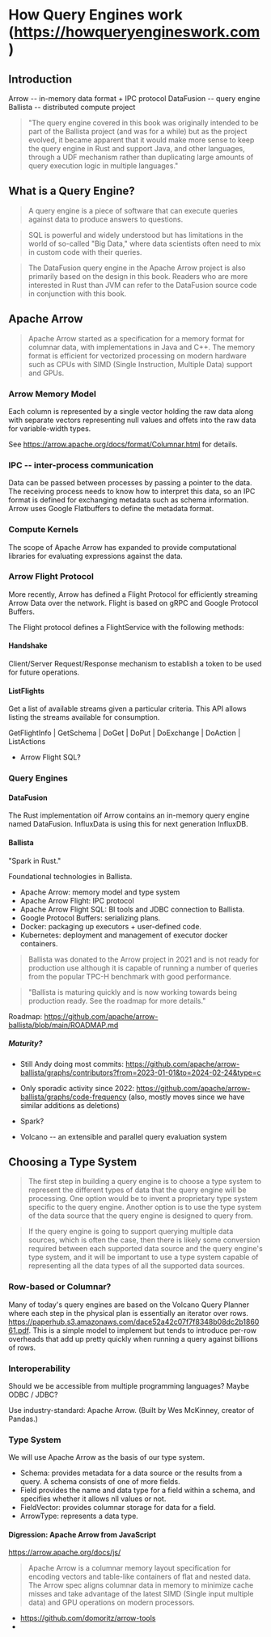 # How Query Engines work (https://howqueryengineswork.com)

## Introduction

Arrow -- in-memory data format + IPC protocol
DataFusion -- query engine
Ballista -- distributed compute project

> "The query engine covered in this book was originally intended to be part of the Ballista project (and was for a while) but as the project evolved, it became apparent that it would make more sense to keep the query engine in Rust and support Java, and other languages, through a UDF mechanism rather than duplicating large amounts of query execution logic in multiple languages."

## What is a Query Engine?

> A query engine is a piece of software that can execute queries against data to produce answers to questions.

> SQL is powerful and widely understood but has limitations in the world of so-called "Big Data," where data scientists often need to mix in custom code with their queries.

> The DataFusion query engine in the Apache Arrow project is also primarily based on the design in this book. Readers who are more interested in Rust than JVM can refer to the DataFusion source code in conjunction with this book.

## Apache Arrow

> Apache Arrow started as a specification for a memory format for columnar data, with implementations in Java and C++. The memory format is efficient for vectorized processing on modern hardware such as CPUs with SIMD (Single Instruction, Multiple Data) support and GPUs.

### Arrow Memory Model

Each column is represented by a single vector holding the raw data along with separate vectors representing null values and offets into the raw data for variable-width types.

See https://arrow.apache.org/docs/format/Columnar.html for details.

### IPC -- inter-process communication

Data can be passed between processes by passing a pointer to the data. The receiving process needs to know how to interpret this data, so an IPC format is defined for exchanging metadata such as schema information. Arrow uses Google Flatbuffers to define the metadata format.

### Compute Kernels

The scope of Apache Arrow has expanded to provide computational libraries for evaluating expressions against the data.

### Arrow Flight Protocol

More recently, Arrow has defined a Flight Protocol for efficiently streaming Arrow Data over the network. Flight is based on gRPC and Google Protocol Buffers.

The Flight protocol defines a FlightService with the following methods:

#### Handshake

Client/Server Request/Response mechanism to establish a token to be used for future operations.

#### ListFlights

Get a list of available streams given a particular criteria. This API allows listing the streams available for consumption.

GetFlightInfo | GetSchema | DoGet | DoPut | DoExchange | DoAction | ListActions

- Arrow Flight SQL?

### Query Engines

#### DataFusion

The Rust implementation oif Arrow contains an in-memory query engine named DataFusion. InfluxData is using this for next generation InfluxDB.

#### Ballista

"Spark in Rust."

Foundational technologies in Ballista.
- Apache Arrow: memory model and type system
- Apache Arrow Flight: IPC protocol
- Apache Arrow Flight SQL: BI tools and JDBC connection to Ballista.
- Google Protocol Buffers: serializing plans.
- Docker: packaging up executors + user-defined code.
- Kubernetes: deployment and management of executor docker containers.

> Ballista was donated to the Arrow project in 2021 and is not ready for production use although it is capable of running a number of queries from the popular TPC-H benchmark with good performance.

> "Ballista is maturing quickly and is now working towards being production ready. See the roadmap for more details."

Roadmap: https://github.com/apache/arrow-ballista/blob/main/ROADMAP.md

##### Maturity?

- Still Andy doing most commits: https://github.com/apache/arrow-ballista/graphs/contributors?from=2023-01-01&to=2024-02-24&type=c
- Only sporadic activity since 2022: https://github.com/apache/arrow-ballista/graphs/code-frequency (also, mostly moves since we have similar additions as deletions)

- Spark?

- Volcano -- an extensible and parallel query evaluation system

## Choosing a Type System

> The first step in building a query engine is to choose a type system to represent the different types of data that the query engine will be processing. One option would be to invent a proprietary type system specific to the query engine. Another option is to use the type system of the data source that the query engine is designed to query from.

> If the query engine is going to support querying multiple data sources, which is often the case, then there is likely some conversion required between each supported data source and the query engine's type system, and it will be important to use a type system capable of representing all the data types of all the supported data sources.

### Row-based or Columnar?

Many of today's query engines are based on the Volcano Query Planner where each step in the physical plan is essentially an iterator over rows. https://paperhub.s3.amazonaws.com/dace52a42c07f7f8348b08dc2b186061.pdf. This is a simple model to implement but tends to introduce per-row overheads that add up pretty quickly when running a query against billions of rows.

### Interoperability

Should we be accessible from multiple programming languages? Maybe ODBC / JDBC?

Use industry-standard: Apache Arrow. (Built by Wes McKinney, creator of Pandas.)

### Type System

We will use Apache Arrow as the basis of our type system.
- Schema: provides metadata for a data source or the results from a query. A schema consists of one of more fields.
- Field provides the name and data type for a field within a schema, and specifies whether it allows nll values or not.
- FieldVector: provides columnar storage for data for a field.
- ArrowType: represents a data type.

#### Digression: Apache Arrow from JavaScript

https://arrow.apache.org/docs/js/

> Apache Arrow is a columnar memory layout specification for encoding vectors and table-like containers of flat and nested data. The Arrow spec aligns columnar data in memory to minimize cache misses and take advantage of the latest SIMD (Single input multiple data) and GPU operations on modern processors.

- https://github.com/domoritz/arrow-tools
- 

